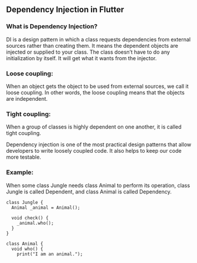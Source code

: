 ## Dependency Injection in Flutter

### What is Dependency Injection?

DI is a design pattern in which a class requests dependencies from external sources rather than creating them. It means the dependent objects are injected or supplied to your class. The class doesn’t have to do any initialization by itself. It will get what it wants from the injector.

### Loose coupling: 
When an object gets the object to be used from external sources, we call it loose coupling. In other words, the loose coupling means that the objects are independent.

### Tight coupling: 
When a group of classes is highly dependent on one another, it is called tight coupling.

Dependency injection is one of the most practical design patterns that allow developers to write loosely coupled code. It also helps to keep our code more testable.

### Example:

When some class Jungle needs class Animal to perform its operation, class Jungle is called Dependent, and class Animal is called Dependency.

```
class Jungle {
  Animal _animal = Animal();

  void check() {
    _animal.who();
  }
}

class Animal {
  void who() {
    print("I am an animal.");
  }
}

void main() {
  Jungle jungle = Jungle();
  jungle.check(); // prints "I am an animal."
}
```
